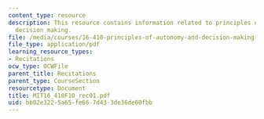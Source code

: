 ```yaml
---
content_type: resource
description: This resource contains information related to principles of anatomy and
  decision making.
file: /media/courses/16-410-principles-of-autonomy-and-decision-making-fall-2010/bb02e3225a65fe667d433de36de60fbb_MIT16_410F10_rec01.pdf
file_type: application/pdf
learning_resource_types:
- Recitations
ocw_type: OCWFile
parent_title: Recitations
parent_type: CourseSection
resourcetype: Document
title: MIT16_410F10_rec01.pdf
uid: bb02e322-5a65-fe66-7d43-3de36de60fbb
---
```

